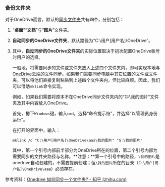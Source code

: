 ### 备份文件夹

对于OneDrive而言，默认的[同步文件夹](https://www.zhihu.com/search?q=同步文件夹&search_source=Entity&hybrid_search_source=Entity&hybrid_search_extra={"sourceType"%3A"answer"%2C"sourceId"%3A1876681114})共有**四个**，分别包括：

1. “**桌面**”“**文档**”与“**图片**”文件夹。

2. **自动同步的OneDrive文件夹**，默认路径为“C:\用户\[用户名]\OneDrive”。

3. 其中，**自动同步的OneDrive文件夹**的实际位置取决于初次配置OneDrive帐号时用户的选择。

   一般地，将需要同步的文件或文件夹放入上述四个文件夹内，即可实现本地与[OneDrive云端](https://onedrive.live.com/)的文件同步。如果我们需要同步电脑中其它位置的文件或文件夹，可以将他们直接复制粘贴到上述四个文件夹内，但比较麻烦。因此，我们可以借助`mklink`命令实现。

   例如，如果我们需要将原本不在OneDrive同步文件夹内的“G:\我的图片”文件夹及其中内容放入OneDrive。

   首先，摁下`Windows`键，输入`cmd`，选择“命令提示符”，并选择“以管理员身份运行”。

   在打开的界面中，输入：

   ```text
   mklink /d "C:\用户[用户名]\OneDrive\aaa\我的图片" "G:\我的图片"
   ```

   其中，第一个引号内部前半部分为OneDrive所在的位置，第二个引号内部为需要同步的文件夹路径与名称。**注意：**第一个引号中的路径，`\我的图片`是onedrive自动创建的，不需要提前创建；但`\我的图片`所在的目录（`C:\用户[用户名]\OneDrive\aaa`）必须存在。

   

参考资料：[Onedrive 如何同步一个文件夹? - 知乎 (zhihu.com)](https://www.zhihu.com/question/265950919)